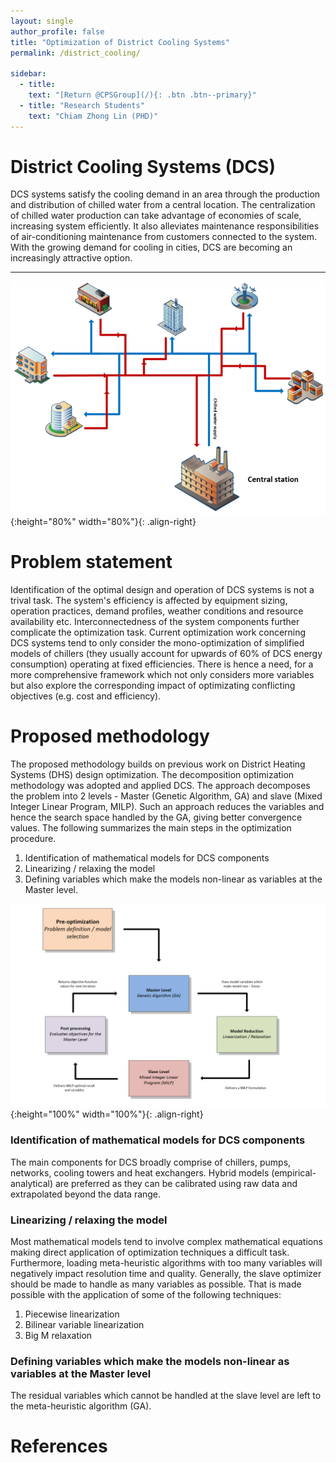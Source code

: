 ```yaml
---
layout: single
author_profile: false
title: "Optimization of District Cooling Systems"
permalink: /district_cooling/

sidebar:
  - title:
    text: "[Return @CPSGroup](/){: .btn .btn--primary}"
  - title: "Research Students"
    text: "Chiam Zhong Lin (PHD)"
---
```


# District Cooling Systems (DCS)

DCS systems satisfy the cooling demand in an area through the production and distribution of chilled water from a central location. The centralization of chilled water production can take advantage of economies of scale, increasing system efficiently. It also alleviates maintenance responsibilities of air-conditioning maintenance from customers connected to the system. With the growing demand for cooling in cities, DCS are becoming an increasingly attractive option.   

****

![image-left](/_pages/assets/district_cooling/District_cooling_system.png){:height="80%" width="80%"}{: .align-right}

# Problem statement

Identification of the optimal design and operation of DCS systems is not a trival task. The system's efficiency is affected by equipment sizing, operation practices, demand profiles, weather conditions and resource availability etc. Interconnectedness of the system components further complicate the optimization task. Current optimization work concerning DCS systems tend to only consider the mono-optimization of simplified models of chillers (they usually account for upwards of 60% of DCS energy consumption) operating at fixed efficiencies. There is hence a need, for a more comprehensive framework which not only considers more variables but also explore the corresponding impact of optimizating conflicting objectives (e.g. cost and efficiency). 

# Proposed methodology

The proposed methodology builds on previous work on District Heating Systems (DHS) design optimization. The decomposition optimization methodology was adopted and applied DCS. The approach decomposes the problem into 2 levels - Master (Genetic Algorithm, GA) and slave (Mixed Integer Linear Program, MILP). Such an approach reduces the variables and hence the search space handled by the GA, giving better convergence values. The following summarizes the main steps in the optimization procedure.

1. Identification of mathematical models for DCS components 
2. Linearizing / relaxing the model
3. Defining variables which make the models non-linear as variables at the Master level. 

![image-left](/_pages/assets/district_cooling/methodology.png){:height="100%" width="100%"}{: .align-right}

### Identification of mathematical models for DCS components

The main components for DCS broadly comprise of chillers, pumps, networks, cooling towers and heat exchangers. Hybrid models (empirical-analytical) are preferred as they can be calibrated using raw data and extrapolated beyond the data range.

### Linearizing / relaxing the model

Most mathematical models tend to involve complex mathematical equations making direct application of optimization techniques a difficult task. Furthermore, loading meta-heuristic algorithms with too many variables will negatively impact resolution time and quality. Generally, the slave optimizer should be made to handle as many variables as possible. That is made possible with the application of some of the following techniques:

1. Piecewise linearization 
2. Bilinear variable linearization 
3. Big M relaxation

### Defining variables which make the models non-linear as variables at the Master level

The residual variables which cannot be handled at the slave level are left to the meta-heuristic algorithm (GA). 

# References

